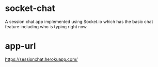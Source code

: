 # socket-chat
A session chat app implemented using Socket.io which has the basic chat feature including who is typing right now.
# app-url
https://sessionchat.herokuapp.com/
